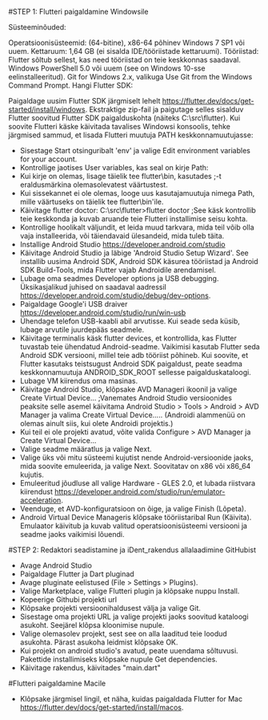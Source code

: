 #STEP 1: Flutteri paigaldamine Windowsile

Süsteeminõuded:

Operatsioonisüsteemid: (64-bitine), x86-64 põhinev Windows 7 SP1 või uuem.
Kettaruum: 1,64 GB (ei sisalda IDE/tööriistade kettaruumi).
Tööriistad: Flutter sõltub sellest, kas need tööriistad on teie keskkonnas saadaval.
Windows PowerShell 5.0 või uuem (see on Windows 10-sse eelinstalleeritud).
Git for Windows 2.x, valikuga Use Git from the Windows Command Prompt.
Hangi Flutter SDK:

Paigaldage uusim Flutter SDK järgmiselt lehelt https://flutter.dev/docs/get-started/install/windows.
Ekstraktige zip-fail ja paigutage selles sisalduv Flutter soovitud Flutter SDK paigalduskohta (näiteks C:\src\flutter).
Kui soovite Flutteri käske käivitada tavalises Windowsi konsoolis, tehke järgmised sammud, et lisada Flutteri muutuja PATH keskkonnamuutujasse: 

- Sisestage Start otsinguribalt 'env' ja valige Edit environment variables for your account. 
- Kontrollige jaotises User variables, kas seal on kirje Path: 
- Kui kirje on olemas, lisage täielik tee flutter\bin, kasutades ;-t eraldusmärkina olemasolevatest väärtustest. 
- Kui sissekannet ei ole olemas, looge uus kasutajamuutuja nimega Path, mille väärtuseks on täielik tee flutter\bin'ile.
- Käivitage flutter doctor: C:\src\flutter>flutter doctor ;See käsk kontrollib teie keskkonda ja kuvab aruande teie Flutteri installimise seisu kohta. 
- Kontrollige hoolikalt väljundit, et leida muud tarkvara, mida teil võib olla vaja installeerida, või täiendavaid ülesandeid, mida tuleb täita.
- Installige Android Studio https://developer.android.com/studio
- Käivitage Android Studio ja läbige 'Android Studio Setup Wizard'. See installib uusima Android SDK, Android SDK käsurea tööriistad ja Android SDK Build-Tools, mida Flutter vajab Androidile arendamisel.
- Lubage oma seadmes Developer options ja USB debugging. Üksikasjalikud juhised on saadaval aadressil https://developer.android.com/studio/debug/dev-options.
- Paigaldage Google'i USB draiver https://developer.android.com/studio/run/win-usb
- Ühendage telefon USB-kaabli abil arvutisse. Kui seade seda küsib, lubage arvutile juurdepääs seadmele.
- Käivitage terminalis käsk flutter devices, et kontrollida, kas Flutter tuvastab teie ühendatud Android-seadme. Vaikimisi kasutab Flutter seda Android SDK versiooni, millel teie adb tööriist põhineb. Kui soovite, et Flutter kasutaks teistsugust Android SDK paigaldust, peate seadma keskkonnamuutuja ANDROID_SDK_ROOT sellesse paigalduskataloogi.
- Lubage VM kiirendus oma masinas.
- Käivitage Android Studio, klõpsake AVD Manageri ikoonil ja valige Create Virtual Device... ;Vanemates Android Studio versioonides peaksite selle asemel käivitama Android Studio > Tools > Android > AVD Manager ja valima Create Virtual Device..... (Androidi alammenüü on olemas ainult siis, kui olete Androidi projektis.) 
- Kui teil ei ole projekti avatud, võite valida Configure > AVD Manager ja Create Virtual Device...
- Valige seadme määratlus ja valige Next.
- Valige üks või mitu süsteemi kujutist nende Android-versioonide jaoks, mida soovite emuleerida, ja valige Next. Soovitatav on x86 või x86_64 kujutis.
- Emuleeritud jõudluse all valige Hardware - GLES 2.0, et lubada riistvara kiirendust https://developer.android.com/studio/run/emulator-acceleration.
- Veenduge, et AVD-konfiguratsioon on õige, ja valige Finish (Lõpeta).
- Android Virtual Device Manageris klõpsake tööriistaribal Run (Käivita). Emulaator käivitub ja kuvab valitud operatsioonisüsteemi versiooni ja seadme jaoks vaikimisi lõuendi.

#STEP 2: Redaktori seadistamine ja iDent_rakendus allalaadimine GitHubist

- Avage Android Studio
- Paigaldage Flutter ja Dart pluginad 
- Avage pluginate eelistused (File > Settings > Plugins). 
- Valige Marketplace, valige Flutteri plugin ja klõpsake nuppu Install.
- Kopeerige Githubi projekti url
- Klõpsake projekti versioonihaldusest välja ja valige Git.
- Sisestage oma projekti URL ja valige projekti jaoks soovitud kataloogi asukoht. Seejärel klõpsa kloonimise nupule.
- Valige olemasolev projekt, sest see on alla laaditud teie loodud asukohta. Pärast asukoha leidmist klõpsake OK.
- Kui projekt on android studio's avatud, peate uuendama sõltuvusi. Pakettide installimiseks klõpsake nupule Get dependencies.
- Käivitage rakendus, käivitades "main.dart"

#Flutteri paigaldamine Macile
- Klõpsake järgmisel lingil, et näha, kuidas paigaldada Flutter for Mac https://flutter.dev/docs/get-started/install/macos.
